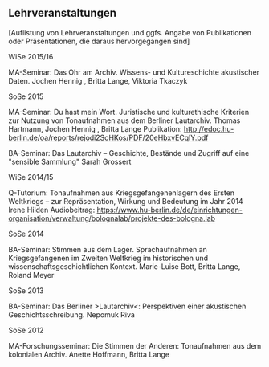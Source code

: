 ## Lehrveranstaltungen

[Auflistung von Lehrveranstaltungen und ggfs. Angabe von Publikationen oder Präsentationen, die daraus hervorgegangen sind]


WiSe 2015/16

MA-Seminar: Das Ohr am Archiv. Wissens- und Kultureschichte akustischer Daten.
Jochen Hennig , Britta Lange, Viktoria Tkaczyk

SoSe 2015

MA-Seminar: Du hast mein Wort. Juristische und kulturethische Kriterien zur Nutzung von Tonaufnahmen aus dem Berliner Lautarchiv.
Thomas Hartmann, Jochen Hennig , Britta Lange
Publikation: http://edoc.hu-berlin.de/oa/reports/rejodi2SoHKos/PDF/20eHbxvECqlY.pdf

BA-Seminar: Das Lautarchiv – Geschichte, Bestände und Zugriff auf eine "sensible Sammlung"
Sarah Grossert

WiSe 2014/15

Q-Tutorium: Tonaufnahmen aus Kriegsgefangenenlagern des Ersten Weltkriegs 
– zur Repräsentation, Wirkung  und Bedeutung im Jahr 2014
Irene Hilden
Audiobeitrag: https://www.hu-berlin.de/de/einrichtungen-organisation/verwaltung/bolognalab/projekte-des-bologna.lab

SoSe 2014

BA-Seminar: Stimmen aus dem Lager. Sprachaufnahmen an Kriegsgefangenen im Zweiten Weltkrieg im historischen und wissenschaftsgeschichtlichen Kontext.
Marie-Luise Bott, Britta Lange, Roland Meyer 

SoSe 2013

BA-Seminar: Das Berliner >Lautarchiv<: Perspektiven einer akustischen Geschichtsschreibung.
Nepomuk Riva

SoSe 2012

MA-Forschungsseminar: Die Stimmen der Anderen: Tonaufnahmen aus dem kolonialen Archiv.
Anette Hoffmann, Britta Lange
